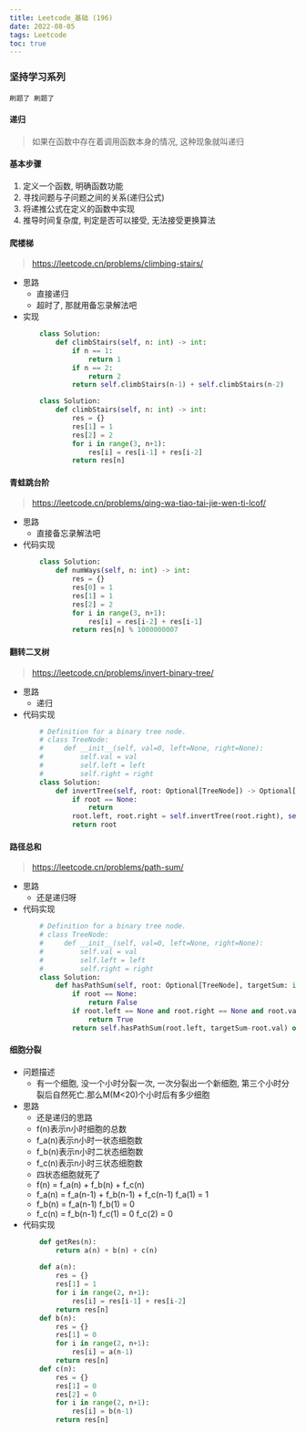 ```yaml
---
title: Leetcode_基础 (196)
date: 2022-08-05
tags: Leetcode
toc: true
---
```


### 坚持学习系列
    刷题了 刷题了

<!-- more -->

#### 递归
> 如果在函数中存在着调用函数本身的情况, 这种现象就叫递归

#### 基本步骤
1. 定义一个函数, 明确函数功能
2. 寻找问题与子问题之间的关系(递归公式)
3. 将递推公式在定义的函数中实现
4. 推导时间复杂度, 判定是否可以接受, 无法接受更换算法

#### 爬楼梯
> https://leetcode.cn/problems/climbing-stairs/
- 思路
    * 直接递归
    * 超时了, 那就用备忘录解法吧
- 实现
    ```python
        class Solution:
            def climbStairs(self, n: int) -> int:
                if n == 1:
                    return 1
                if n == 2:
                    return 2
                return self.climbStairs(n-1) + self.climbStairs(n-2)

        class Solution:
            def climbStairs(self, n: int) -> int:
                res = {}
                res[1] = 1
                res[2] = 2
                for i in range(3, n+1):
                    res[i] = res[i-1] + res[i-2]
                return res[n]
    ```

#### 青蛙跳台阶
> https://leetcode.cn/problems/qing-wa-tiao-tai-jie-wen-ti-lcof/
- 思路
    * 直接备忘录解法吧
- 代码实现
    ```python
        class Solution:
            def numWays(self, n: int) -> int:
                res = {}
                res[0] = 1
                res[1] = 1
                res[2] = 2
                for i in range(3, n+1):
                    res[i] = res[i-2] + res[i-1]
                return res[n] % 1000000007
    ```

#### 翻转二叉树
> https://leetcode.cn/problems/invert-binary-tree/
- 思路
    * 递归
- 代码实现
    ```python
        # Definition for a binary tree node.
        # class TreeNode:
        #     def __init__(self, val=0, left=None, right=None):
        #         self.val = val
        #         self.left = left
        #         self.right = right
        class Solution:
            def invertTree(self, root: Optional[TreeNode]) -> Optional[TreeNode]:
                if root == None:
                    return
                root.left, root.right = self.invertTree(root.right), self.invertTree(root.left)
                return root
    ```

#### 路径总和
> https://leetcode.cn/problems/path-sum/
- 思路
    * 还是递归呀
- 代码实现
    ```python
        # Definition for a binary tree node.
        # class TreeNode:
        #     def __init__(self, val=0, left=None, right=None):
        #         self.val = val
        #         self.left = left
        #         self.right = right
        class Solution:
            def hasPathSum(self, root: Optional[TreeNode], targetSum: int) -> bool:
                if root == None:
                    return False
                if root.left == None and root.right == None and root.val == targetSum:
                    return True
                return self.hasPathSum(root.left, targetSum-root.val) or self.hasPathSum(root.right, targetSum-root.val)
    ```

#### 细胞分裂
- 问题描述
    * 有一个细胞, 没一个小时分裂一次, 一次分裂出一个新细胞, 第三个小时分裂后自然死亡.那么M(M<20)个小时后有多少细胞
- 思路
    * 还是递归的思路
    * f(n)表示n小时细胞的总数
    * f_a(n)表示n小时一状态细胞数
    * f_b(n)表示n小时二状态细胞数
    * f_c(n)表示n小时三状态细胞数
    * 四状态细胞就死了
    * f(n) = f_a(n) + f_b(n) + f_c(n)
    * f_a(n) = f_a(n-1) + f_b(n-1) + f_c(n-1) f_a(1) = 1
    * f_b(n) = f_a(n-1) f_b(1) = 0
    * f_c(n) = f_b(n-1) f_c(1) = 0 f_c(2) = 0
- 代码实现
    ```python
        def getRes(n):
            return a(n) + b(n) + c(n)
        
        def a(n):
            res = {}
            res[1] = 1
            for i in range(2, n+1):
                res[i] = res[i-1] + res[i-2]
            return res[n]
        def b(n):
            res = {}
            res[1] = 0
            for i in range(2, n+1):
                res[i] = a(n-1)
            return res[n]
        def c(n):
            res = {}
            res[1] = 0
            res[2] = 0
            for i in range(2, n+1):
                res[i] = b(n-1)
            return res[n]
    ```

